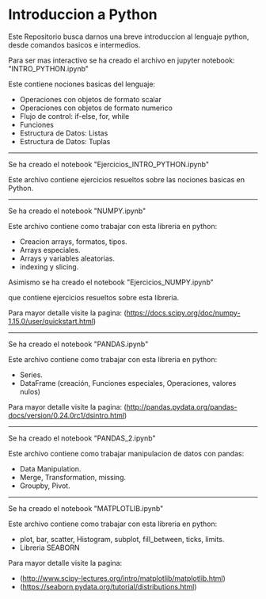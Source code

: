# Introduccion a Python

Este Repositorio busca darnos una breve introduccion al lenguaje python, desde comandos basicos e intermedios.

Para ser mas interactivo se ha creado el archivo en jupyter notebook: "INTRO_PYTHON.ipynb"

Este contiene nociones basicas del lenguaje:

- Operaciones con objetos de formato scalar
- Operaciones con objetos de formato numerico
- Flujo de control: if-else, for, while
- Funciones
- Estructura de Datos: Listas
- Estructura de Datos: Tuplas

*****************************************************************************************************

Se ha creado el notebook "Ejercicios_INTRO_PYTHON.ipynb"

Este archivo contiene ejercicios resueltos sobre las nociones basicas en Python.

*****************************************************************************************************

Se ha creado el notebook "NUMPY.ipynb"

Este archivo contiene como trabajar con esta libreria en python:

- Creacion arrays, formatos, tipos.
- Arrays especiales.
- Arrays y variables aleatorias.
- indexing y slicing.

Asimismo se ha creado el notebook "Ejercicios_NUMPY.ipynb"

que contiene ejercicios resueltos sobre esta libreria.

Para mayor detalle visite la pagina:
(https://docs.scipy.org/doc/numpy-1.15.0/user/quickstart.html)

*****************************************************************************************************

Se ha creado el notebook "PANDAS.ipynb"

Este archivo contiene como trabajar con esta libreria en python:

- Series.
- DataFrame (creación, Funciones especiales, Operaciones, valores nulos)

Para mayor detalle visite la pagina:
(http://pandas.pydata.org/pandas-docs/version/0.24.0rc1/dsintro.html)

*****************************************************************************************************

Se ha creado el notebook "PANDAS_2.ipynb"

Este archivo contiene como trabajar manipulacion de datos con pandas:

- Data Manipulation.
- Merge, Transformation, missing.
- Groupby, Pivot.

*****************************************************************************************************

Se ha creado el notebook "MATPLOTLIB.ipynb"

Este archivo contiene como trabajar con esta libreria en python:

- plot, bar, scatter, Histogram, subplot, fill_between, ticks, limits.
- Libreria SEABORN

Para mayor detalle visite la pagina:
* (http://www.scipy-lectures.org/intro/matplotlib/matplotlib.html)
* (https://seaborn.pydata.org/tutorial/distributions.html)

